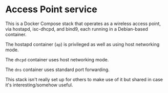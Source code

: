 # Access Point service

This is a Docker Compose stack that operates as a wireless access point,
via hostapd, isc-dhcpd, and bind9, each running in a Debian-based 
container.

The hostapd container (`ap`) is privileged as well as using host networking mode.

The `dhcpd` container uses host networking mode.

The `dns` container uses standard port forwarding.

This stack isn't really set up for others to make use of it but shared in
case it's interesting/somehow useful.

